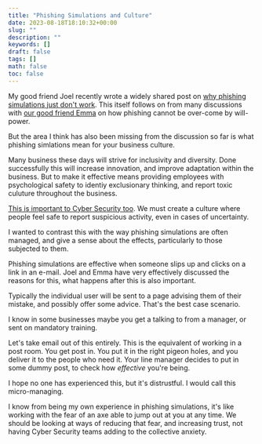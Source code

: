 ```yaml
---
title: "Phishing Simulations and Culture"
date: 2023-08-18T18:10:32+00:00
slug: ""
description: ""
keywords: []
draft: false
tags: []
math: false
toc: false
---
```


My good friend Joel recently wrote a widely shared post on [why phishing simulations just don't work](https://joelgsamuel.medium.com/what-i-mean-by-defence-in-depth-cybersecurity-6ac07f89ad89). This itself follows on from many discussions with [our good friend Emma](https://twitter.com/EmmaWicksCyber) on how phishing cannot be over-come by will-power.

But the area I think has also been missing from the discussion so far is what phishing simlations mean for your business culture.

Many business these days will strive for inclusivity and diversity. Done successfully this will increase innovation, and improve adaptation within the business. But to make it effective means providing employees with psychological safety to identiy exclusionary thinking, and report toxic culuture throughout the business.

[This is important to Cyber Security too](https://cyberempathy.org/episodes/creating-psychological-safety-in-cybersecurity). We must create a culture where people feel safe to report suspicious activity, even in cases of uncertainty.

I wanted to contrast this with the way phishing simulations are often managed, and give a sense about the effects, particularly to those subjected to them.

Phishing simulations are effective when someone slips up and clicks on a link in an e-mail. Joel and Emma have very effectively discussed the reasons for this, what happens after this is also important.

Typically the individual user will be sent to a page advising them of their mistake, and possibly offer some advice. That's the best case scenario.

I know in some businesses maybe you get a talking to from a manager, or sent on mandatory training.

Let's take email out of this entirely. This is the equivalent of working in a post room. You get post in. You put it in the right pigeon holes, and you deliver it to the people who need it. Your line manager decides to put in some dummy post, to check how _effective_ you're being.

I hope no one has experienced this, but it's distrustful. I would call this micro-managing.

I know from being my own experience in phishing simulations, it's like working with the fear of an axe able to jump out at you at any time. We should be looking at ways of reducing that fear, and increasing trust, not having Cyber Security teams adding to the collective anxiety.
